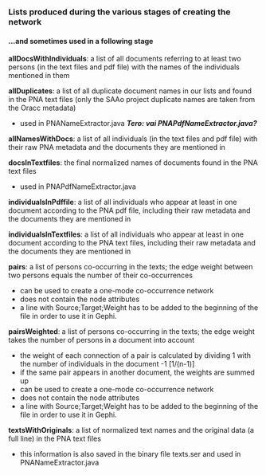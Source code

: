 ### Lists produced during the various stages of creating the network 
#### ...and sometimes used in a following stage

<b>allDocsWithIndividuals</b>: a list of all documents referring to at least two persons (in the text files and pdf file) with the names of the individuals mentioned in them

<b>allDuplicates</b>: a list of all duplicate document names in our lists and found in the PNA text files (only the SAAo project duplicate names are taken from the Oracc metadata)
* used in PNANameExtractor.java ***Tero: vai PNAPdfNameExtractor.java?***

<b>allNamesWithDocs</b>: a list of all individuals (in the text files and pdf file) with their raw PNA metadata and the documents they are mentioned in

<b>docsInTextfiles</b>: the final normalized names of documents found in the PNA text files
* used in PNAPdfNameExtractor.java

<b>individualsInPdffile</b>: a list of all individuals who appear at least in one document according to the PNA pdf file, including their raw metadata and the documents they are mentioned in

<b>individualsInTextfiles</b>: a list of all individuals who appear at least in one document according to the PNA text files, including their raw metadata and the documents they are mentioned in

<b>pairs</b>: a list of persons co-occurring in the texts; the edge weight between two persons equals the number of their co-occurrences
* can be used to create a one-mode co-occurrence network
* does not contain the node attributes
* a line with Source;Target;Weight has to be added to the beginning of the file in order to use it in Gephi.
 
<b>pairsWeighted</b>: a list of persons co-occurring in the texts; the edge weight takes the number of persons in a document into account
* the weight of each connection of a pair is calculated by dividing 1 with the number of individuals in the document -1 \[1/(n-1)]
* if the same pair appears in another document, the weights are summed up
* can be used to create a one-mode co-occurrence network
* does not contain the node attributes
* a line with Source;Target;Weight has to be added to the beginning of the file in order to use it in Gephi.

<b>textsWithOriginals</b>: a list of normalized text names and the original data (a full line) in the PNA text files
* this information is also saved in the binary file texts.ser and used in PNANameExtractor.java

